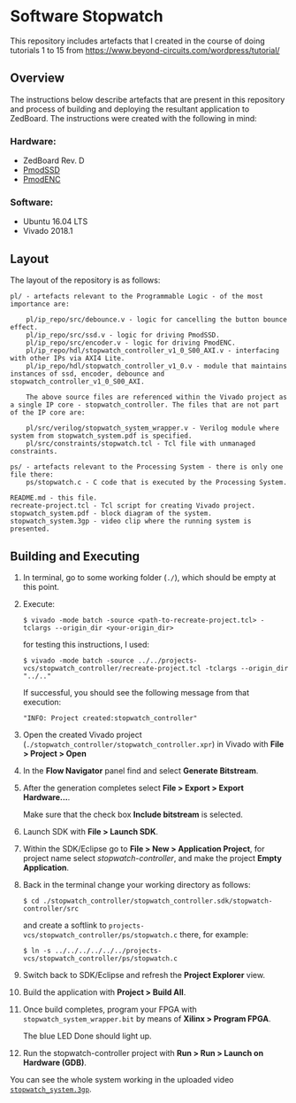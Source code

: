 # Software Stopwatch
This repository includes artefacts that I created in the course of doing tutorials 1 to 15 from https://www.beyond-circuits.com/wordpress/tutorial/

## Overview
The instructions below describe artefacts that are present in this repository and process of building and deploying the resultant application to ZedBoard. The instructions were created with the following in mind:

### Hardware:

- ZedBoard Rev. D
- [PmodSSD](https://reference.digilentinc.com/reference/pmod/pmodssd/start)
- [PmodENC](https://reference.digilentinc.com/reference/pmod/pmodenc/start)

### Software:
- Ubuntu 16.04 LTS
- Vivado 2018.1

## Layout
The layout of the repository is as follows:

```
pl/ - artefacts relevant to the Programmable Logic - of the most importance are:

    pl/ip_repo/src/debounce.v - logic for cancelling the button bounce effect.
    pl/ip_repo/src/ssd.v - logic for driving PmodSSD.
    pl/ip_repo/src/encoder.v - logic for driving PmodENC.
    pl/ip_repo/hdl/stopwatch_controller_v1_0_S00_AXI.v - interfacing with other IPs via AXI4 Lite.
    pl/ip_repo/hdl/stopwatch_controller_v1_0.v - module that maintains instances of ssd, encoder, debounce and stopwatch_controller_v1_0_S00_AXI.

    The above source files are referenced within the Vivado project as a single IP core - stopwatch_controller. The files that are not part of the IP core are:

    pl/src/verilog/stopwatch_system_wrapper.v - Verilog module where system from stopwatch_system.pdf is specified.
    pl/src/constraints/stopwatch.tcl - Tcl file with unmanaged constraints.

ps/ - artefacts relevant to the Processing System - there is only one file there:
    ps/stopwatch.c - C code that is executed by the Processing System.

README.md - this file.
recreate-project.tcl - Tcl script for creating Vivado project.
stopwatch_system.pdf - block diagram of the system.
stopwatch_system.3gp - video clip where the running system is presented.
```

## Building and Executing

1. In terminal, go to some working folder (`./`), which should be empty at this point.
1. Execute:
    ```
    $ vivado -mode batch -source <path-to-recreate-project.tcl> -tclargs --origin_dir <your-origin_dir>
    ```
   for testing this instructions, I used:
    ```
    $ vivado -mode batch -source ../../projects-vcs/stopwatch_controller/recreate-project.tcl -tclargs --origin_dir "../.."
    ```
   If successful, you should see the following message from that execution:
    ```
    "INFO: Project created:stopwatch_controller"
    ```
1. Open the created Vivado project (`./stopwatch_controller/stopwatch_controller.xpr`) in Vivado with **File > Project > Open**
1. In the **Flow Navigator** panel find and select **Generate Bitstream**.
1. After the generation completes select **File > Export > Export Hardware...**.

    Make sure that the check box **Include bitstream** is selected.
1. Launch SDK with **File > Launch SDK**.
1. Within the SDK/Eclipse go to **File > New > Application Project**, for project name select _stopwatch-controller_, and make the project **Empty Application**.
1. Back in the terminal change your working directory as follows:
    ```
    $ cd ./stopwatch_controller/stopwatch_controller.sdk/stopwatch-controller/src
    ```
   and create a softlink to `projects-vcs/stopwatch_controller/ps/stopwatch.c` there, for example:
    ```
    $ ln -s ../../../../../../projects-vcs/stopwatch_controller/ps/stopwatch.c
    ```
1. Switch back to SDK/Eclipse and refresh the **Project Explorer** view.
1. Build the application with **Project > Build All**.
1. Once build completes, program your FPGA with `stopwatch_system_wrapper.bit` by means of **Xilinx > Program FPGA**.

   The blue LED Done should light up.
1. Run the stopwatch-controller project with **Run > Run > Launch on Hardware (GDB)**.


You can see the whole system working in the uploaded video [`stopwatch_system.3gp`](https://github.com/zdzislaw-s/stopwatch_controller/blob/master/stopwatch_system.3gp).
